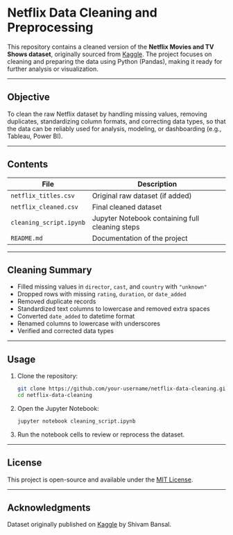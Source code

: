 # Netflix Data Cleaning and Preprocessing

This repository contains a cleaned version of the **Netflix Movies and TV Shows dataset**, originally sourced from [Kaggle](https://www.kaggle.com/datasets/shivamb/netflix-shows). The project focuses on cleaning and preparing the data using Python (Pandas), making it ready for further analysis or visualization.

---

## Objective

To clean the raw Netflix dataset by handling missing values, removing duplicates, standardizing column formats, and correcting data types, so that the data can be reliably used for analysis, modeling, or dashboarding (e.g., Tableau, Power BI).

---

## Contents

| File | Description |
|------|-------------|
| `netflix_titles.csv` | Original raw dataset (if added) |
| `netflix_cleaned.csv` | Final cleaned dataset |
| `cleaning_script.ipynb` | Jupyter Notebook containing full cleaning steps |
| `README.md` | Documentation of the project |

---

## Cleaning Summary

- Filled missing values in `director`, `cast`, and `country` with `"unknown"`
- Dropped rows with missing `rating`, `duration`, or `date_added`
- Removed duplicate records
- Standardized text columns to lowercase and removed extra spaces
- Converted `date_added` to datetime format
- Renamed columns to lowercase with underscores
- Verified and corrected data types

---

## Usage

1. Clone the repository:
   ```bash
   git clone https://github.com/your-username/netflix-data-cleaning.git
   cd netflix-data-cleaning
   ```

2. Open the Jupyter Notebook:
   ```bash
   jupyter notebook cleaning_script.ipynb
   ```

3. Run the notebook cells to review or reprocess the dataset.

---

## License

This project is open-source and available under the [MIT License](LICENSE).

---

## Acknowledgments

Dataset originally published on [Kaggle](https://www.kaggle.com/datasets/shivamb/netflix-shows) by Shivam Bansal.
